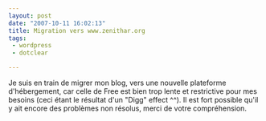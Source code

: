 ```yaml
---
layout: post
date: "2007-10-11 16:02:13"
title: Migration vers www.zenithar.org
tags:
 - wordpress
 - dotclear

---
```



Je suis en train de migrer mon blog, vers une nouvelle plateforme d'hébergement, car celle de Free est bien trop lente et restrictive pour mes besoins (ceci étant le résultat d'un "Digg" effect ^^). Il est fort possible qu'il y ait encore des problèmes non résolus, merci de votre compréhension.



